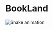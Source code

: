 # BookLand
![Snake animation](https://github.com/{{your_username}}/{{your_username}}/blob/output/github-contribution-grid-snake.svg)
